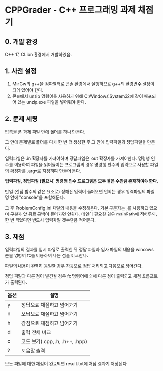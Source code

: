 # CPPGrader - C++ 프로그래밍 과제 채점기
## 0. 개발 환경
C++ 17, CLion 환경에서 개발하였음.

## 1. 사전 설정
1. MinGw의 g++을 컴파일러로 콘솔 환경에서 실행하므로 g++의 환경변수 설정이 되어 있어야 한다.
2. 콘솔에서 unzip 명령어를 사용하기 위해 C:\Windows\System32에 같이 배포되어 있는 unzip.exe 파일을 넣어둬야 한다.

## 2. 문제 세팅
압축을 푼 과제 파일 안에 폴더를 하나 만든다.

그 안에 문제별로 폴더를 다시 한 번 더 생성한 후 그 안에 입력파일과 정답파일을 만든다.

입력파일은 .in 확장자를 가져야하며 정답파일은 .out 확장자를 가져야한다. 명령행 인수를 이용하여 파일을 읽어들이는 프로그램의 경우 명령행 인수의 입력으로 사용할 파일의 확장자를 .argv로 지정하여 만들어 둔다.

**입력파일, 정답파일 (필요시) 명령행 인수 프로그램은 모두 같은 수만큼 존재하여야 한다.**

만일 (랜덤 함수와 같은 요소로) 정해진 입력이 들어오면 안되는 경우 입력파일의 파일명 안에 "console"을 포함해둔다.

그 후 ProblemConfig.ini 파일의 내용을 수정해둔다. 기본 구분자는 ,를 사용하고 있으며 구분자 앞 뒤로 공백이 들어가면 안된다.
메인이 필요한 경우 mainPath에 적어두되, 한 번 적었다면 반드시 입력파일 갯수만큼 적어둔다.

## 3. 채점
입력파일의 결과를 임시 파일로 출력한 뒤 정답 파일과 임사 파일의 내용을 windows 콘솔 명령어 fc를 이용하여 다른 점을 비교한다.

파일의 내용이 완벽히 동일한 경우 자동으로 정답 처리되고 다음으로 넘어간다.

정답 파일과 다른 점이 발견될 경우 fc 명령어에 의해 다른 점이 출력되고 채점 프롬프트가 출력된다.

| 옵션 | 설명                          |
|----|-----------------------------|
| y  | 정답으로 채점하고 넘어가기              |
| n  | 오답으로 채점하고 넘어가기              |
| h  | 감점으로 채점하고 넘어가기              |
| d  | 출력 전체 비교                    |
| c  | 코드 보기(.cpp, .h, .h++, .hpp) |
| ?  | 도움말 출력                      |

모든 파일에 대한 채점이 완료되면 result.txt에 채점 결과가 저장된다.
